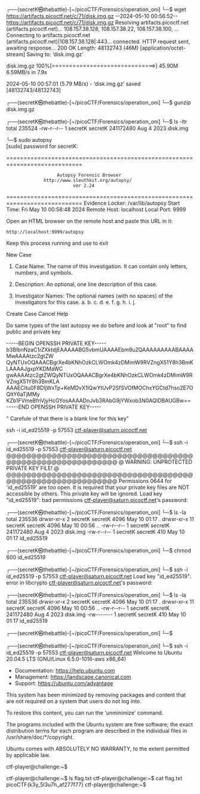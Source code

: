┌──(secretK㉿thebattle)-[~/picoCTF/Forensics/operation_oni]
└─$ wget https://artifacts.picoctf.net/c/71/disk.img.gz
--2024-05-10 00:56:52--  https://artifacts.picoctf.net/c/71/disk.img.gz
Resolving artifacts.picoctf.net (artifacts.picoctf.net)... 108.157.38.128, 108.157.38.22, 108.157.38.100, ...
Connecting to artifacts.picoctf.net (artifacts.picoctf.net)|108.157.38.128|:443... connected.
HTTP request sent, awaiting response... 200 OK
Length: 48132743 (46M) [application/octet-stream]
Saving to: ‘disk.img.gz’

disk.img.gz             100%[==============================>]  45.90M  6.59MB/s    in 7.9s    

2024-05-10 00:57:01 (5.79 MB/s) - ‘disk.img.gz’ saved [48132743/48132743]

                                                                                               
┌──(secretK㉿thebattle)-[~/picoCTF/Forensics/operation_oni]
└─$ gunzip disk.img.gz     
                                                                                               
┌──(secretK㉿thebattle)-[~/picoCTF/Forensics/operation_oni]
└─$ ls -ltr
total 235524
-rw-r--r-- 1 secretK secretK 241172480 Aug  4  2023 disk.img


└─$ sudo autopsy        
[sudo] password for secretK: 

============================================================================

                       Autopsy Forensic Browser 
                  http://www.sleuthkit.org/autopsy/
                             ver 2.24 

============================================================================
Evidence Locker: /var/lib/autopsy
Start Time: Fri May 10 00:58:48 2024
Remote Host: localhost
Local Port: 9999

Open an HTML browser on the remote host and paste this URL in it:

    http://localhost:9999/autopsy

Keep this process running and use <ctrl-c> to exit








New Case


1. Case Name: The name of this investigation. It can contain only letters, numbers, and symbols.
  	
 
2. Description: An optional, one line description of this case.
  	
 
3. Investigator Names: The optional names (with no spaces) of the investigators for this case.
 	a. 
b. 
 	c. 
d. 
 	e. 
f. 
 	g. 
h. 
 	i. 
j. 


Create Case	
Cancel
Help



Do same types of the last autopsy we do before and look at "root" to find public and private key

-----BEGIN OPENSSH PRIVATE KEY-----
b3BlbnNzaC1rZXktdjEAAAAABG5vbmUAAAAEbm9uZQAAAAAAAAABAAAAMwAAAAtzc2gtZW
QyNTUxOQAAACBgrXe4bKNhOzkCLWOmk4zDMimW9RVZngX51Y8h3BmKLAAAAJgxpYKDMaWC
gwAAAAtzc2gtZWQyNTUxOQAAACBgrXe4bKNhOzkCLWOmk4zDMimW9RVZngX51Y8h3BmKLA
AAAECItu0F8DIjWxTp+KeMDvX1lQwYtUvP2SfSVOfMOChxYGCtd7hso2E7OQItY6aTjMMy
KZb1FVmeBfnVjyHcGYosAAAADnJvb3RAbG9jYWxob3N0AQIDBAUGBw==
-----END OPENSSH PRIVATE KEY-----


" Carefule of that there is a blank line for this key"


ssh -i id_ed25519 -p 57553 ctf-player@saturn.picoctf.net


┌──(secretK㉿thebattle)-[~/picoCTF/Forensics/operation_oni]
└─$ ssh -i id_ed25519 -p 57553 ctf-player@saturn.picoctf.net 
@@@@@@@@@@@@@@@@@@@@@@@@@@@@@@@@@@@@@@@@@@@@@@@@@@@@@@@@@@@
@         WARNING: UNPROTECTED PRIVATE KEY FILE!          @
@@@@@@@@@@@@@@@@@@@@@@@@@@@@@@@@@@@@@@@@@@@@@@@@@@@@@@@@@@@
Permissions 0644 for 'id_ed25519' are too open.
It is required that your private key files are NOT accessible by others.
This private key will be ignored.
Load key "id_ed25519": bad permissions
ctf-player@saturn.picoctf.net's password: 

                                                                                               
┌──(secretK㉿thebattle)-[~/picoCTF/Forensics/operation_oni]
└─$ ls -la
total 235536
drwxr-xr-x  2 secretK secretK      4096 May 10 01:17 .
drwxr-xr-x 11 secretK secretK      4096 May 10 00:56 ..
-rw-r--r--  1 secretK secretK 241172480 Aug  4  2023 disk.img
-rw-r--r--  1 secretK secretK       410 May 10 01:17 id_ed25519
                                                                                               
┌──(secretK㉿thebattle)-[~/picoCTF/Forensics/operation_oni]
└─$ chmod 600 id_ed25519
                                                                                               
┌──(secretK㉿thebattle)-[~/picoCTF/Forensics/operation_oni]
└─$ ssh -i id_ed25519 -p 57553 ctf-player@saturn.picoctf.net
Load key "id_ed25519": error in libcrypto
ctf-player@saturn.picoctf.net's password: 

                                                                                                
┌──(secretK㉿thebattle)-[~/picoCTF/Forensics/operation_oni]
└─$ ls -la                                                  
total 235536
drwxr-xr-x  2 secretK secretK      4096 May 10 01:17 .
drwxr-xr-x 11 secretK secretK      4096 May 10 00:56 ..
-rw-r--r--  1 secretK secretK 241172480 Aug  4  2023 disk.img
-rw-------  1 secretK secretK       410 May 10 01:17 id_ed25519
                                                                                                
┌──(secretK㉿thebattle)-[~/picoCTF/Forensics/operation_oni]
└─$ 


┌──(secretK㉿thebattle)-[~/picoCTF/Forensics/operation_oni]
└─$ ssh -i id_ed25519 -p 57553 ctf-player@saturn.picoctf.net
Welcome to Ubuntu 20.04.5 LTS (GNU/Linux 6.5.0-1016-aws x86_64)

 * Documentation:  https://help.ubuntu.com
 * Management:     https://landscape.canonical.com
 * Support:        https://ubuntu.com/advantage

This system has been minimized by removing packages and content that are
not required on a system that users do not log into.

To restore this content, you can run the 'unminimize' command.

The programs included with the Ubuntu system are free software;
the exact distribution terms for each program are described in the
individual files in /usr/share/doc/*/copyright.

Ubuntu comes with ABSOLUTELY NO WARRANTY, to the extent permitted by
applicable law.

ctf-player@challenge:~$ 

ctf-player@challenge:~$ ls
flag.txt
ctf-player@challenge:~$ cat flag.txt
picoCTF{k3y_5l3u7h_af277f77}
ctf-player@challenge:~$ 



